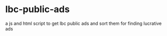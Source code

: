 # lbc-public-ads
a js  and html script to get lbc public ads and sort them for finding lucrative ads 
